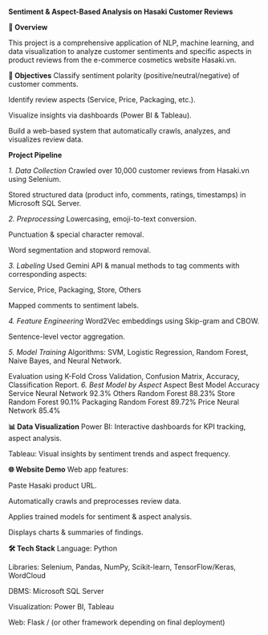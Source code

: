 **Sentiment & Aspect-Based Analysis on Hasaki Customer Reviews**

**📌 Overview**

This project is a comprehensive application of NLP, machine learning, and data visualization to analyze customer sentiments and specific aspects in product reviews from the e-commerce cosmetics website Hasaki.vn.

**🎯 Objectives**
Classify sentiment polarity (positive/neutral/negative) of customer comments.

Identify review aspects (Service, Price, Packaging, etc.).

Visualize insights via dashboards (Power BI & Tableau).

Build a web-based system that automatically crawls, analyzes, and visualizes review data.

**Project Pipeline**

_1. Data Collection_
Crawled over 10,000 customer reviews from Hasaki.vn using Selenium.

Stored structured data (product info, comments, ratings, timestamps) in Microsoft SQL Server.

_2. Preprocessing_
Lowercasing, emoji-to-text conversion.

Punctuation & special character removal.

Word segmentation and stopword removal.

_3. Labeling_
Used Gemini API & manual methods to tag comments with corresponding aspects:

Service, Price, Packaging, Store, Others

Mapped comments to sentiment labels.

_4. Feature Engineering_
Word2Vec embeddings using Skip-gram and CBOW.

Sentence-level vector aggregation.

_5. Model Training_
Algorithms: SVM, Logistic Regression, Random Forest, Naive Bayes, and Neural Network.

Evaluation using K-Fold Cross Validation, Confusion Matrix, Accuracy, Classification Report.
_6. Best Model by Aspect_
Aspect	Best Model	Accuracy
Service	Neural Network	92.3%
Others	Random Forest	88.23%
Store	Random Forest	90.1%
Packaging	Random Forest	89.72%
Price	Neural Network	85.4%

**📊 Data Visualization**
Power BI: Interactive dashboards for KPI tracking, aspect analysis.

Tableau: Visual insights by sentiment trends and aspect frequency.

**🌐 Website Demo**
Web app features:

Paste Hasaki product URL.

Automatically crawls and preprocesses review data.

Applies trained models for sentiment & aspect analysis.

Displays charts & summaries of findings.

**🛠️ Tech Stack**
Language: Python

Libraries: Selenium, Pandas, NumPy, Scikit-learn, TensorFlow/Keras, WordCloud

DBMS: Microsoft SQL Server

Visualization: Power BI, Tableau

Web: Flask / (or other framework depending on final deployment)
